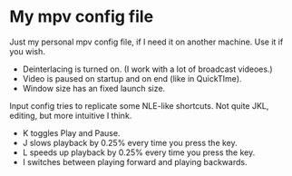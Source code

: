 # My mpv config file
Just my personal mpv config file, if I need it on another machine. Use it if you wish.

- Deinterlacing is turned on. (I work with a lot of broadcast videoes.)
- Video is paused on startup and on end (like in QuickTIme).
- Window size has an fixed launch size.


Input config tries to replicate some NLE-like shortcuts. Not quite JKL, editing, but more intuitive I think.

- K toggles Play and Pause.
- J slows playback by 0.25% every time you press the key.
- L speeds up playback by 0.25% every time you press the key.
- I switches between playing forward and playing backwards.
